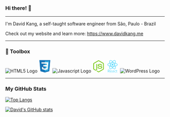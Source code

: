 ### Hi there! :wave:

***

I'm David Kang, a self-taught software engineer from São, Paulo - Brazil

Check out my website and learn more: https://www.davidkang.me

***

### :toolbox: Toolbox

<img src="https://cdn.worldvectorlogo.com/logos/html-1.svg" alt="HTML5 Logo" width="40" height="40"/> <img src="https://raw.githubusercontent.com/devicons/devicon/2ae2a900d2f041da66e950e4d48052658d850630/icons/css3/css3-original.svg" alt="CSS Logo" width="40" height="40"/> <img src="https://cdn.worldvectorlogo.com/logos/logo-javascript.svg" alt="Javascript Logo" width="40" height="40"/> <img src="https://raw.githubusercontent.com/devicons/devicon/2ae2a900d2f041da66e950e4d48052658d850630/icons/nodejs/nodejs-plain.svg" alt="Javascript Logo" width="40" height="40"/> <img src="https://raw.githubusercontent.com/devicons/devicon/2ae2a900d2f041da66e950e4d48052658d850630/icons/react/react-original-wordmark.svg" alt="React Logo" width="40" height="40"/> <img src="https://cdn.worldvectorlogo.com/logos/wordpress-blue.svg" alt="WordPress Logo" width="40" height="40"/>

***

### My GitHub Stats

[![Top Langs](https://github-readme-stats.vercel.app/api/top-langs/?username=davidkhk&theme=dark)](https://github.com/anuraghazra/github-readme-stats)

[![David's GitHub stats](https://github-readme-stats.vercel.app/api?username=davidkhk&theme=dark)](https://github.com/anuraghazra/github-readme-stats)
